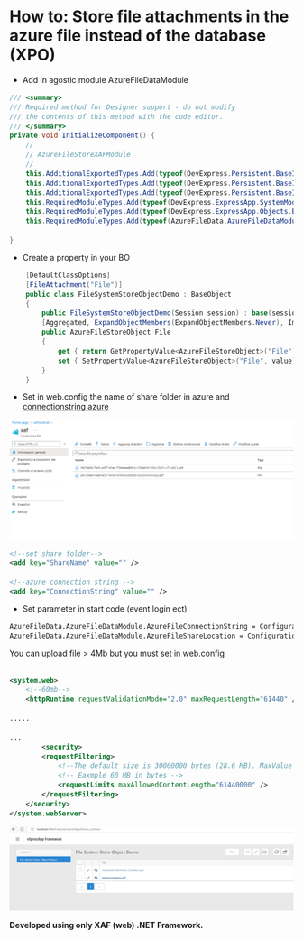 # How to: Store file attachments in the azure file instead of the database (XPO)

- Add in agostic module AzureFileDataModule

```csharp
/// <summary> 
/// Required method for Designer support - do not modify 
/// the contents of this method with the code editor.
/// </summary>
private void InitializeComponent() {
    // 
    // AzureFileStoreXAFModule
    // 
    this.AdditionalExportedTypes.Add(typeof(DevExpress.Persistent.BaseImpl.BaseObject));
    this.AdditionalExportedTypes.Add(typeof(DevExpress.Persistent.BaseImpl.FileData));
    this.AdditionalExportedTypes.Add(typeof(DevExpress.Persistent.BaseImpl.FileAttachmentBase));
    this.RequiredModuleTypes.Add(typeof(DevExpress.ExpressApp.SystemModule.SystemModule));
    this.RequiredModuleTypes.Add(typeof(DevExpress.ExpressApp.Objects.BusinessClassLibraryCustomizationModule));
    this.RequiredModuleTypes.Add(typeof(AzureFileData.AzureFileDataModule));

}
```



- Create a property in your BO

```csharp
    [DefaultClassOptions]
    [FileAttachment("File")]
    public class FileSystemStoreObjectDemo : BaseObject
    {
        public FileSystemStoreObjectDemo(Session session) : base(session) { }
        [Aggregated, ExpandObjectMembers(ExpandObjectMembers.Never), ImmediatePostData]
        public AzureFileStoreObject File
        {
            get { return GetPropertyValue<AzureFileStoreObject>("File"); }
            set { SetPropertyValue<AzureFileStoreObject>("File", value); }
        }
    }
```


- Set in web.config the name of share folder in azure and [connectionstring azure](https://docs.microsoft.com/it-it/azure/storage/files/storage-how-to-create-file-share?tabs=azure-portal) 
 
![Azurefile](azurefilestorexaf.module/images/azurefile.png)

```xml
<!--set share folder-->
<add key="ShareName" value="" />

<!--azure connection string -->
<add key="ConnectionString" value="" />
```

- Set parameter in start code (event login ect)
```xml
AzureFileData.AzureFileDataModule.AzureFileConnectionString = ConfigurationManager.AppSettings["ConnectionString"];
AzureFileData.AzureFileDataModule.AzureFileShareLocation = ConfigurationManager.AppSettings["ShareName"];
```

You can upload file > 4Mb but you must set in web.config
```xml

<system.web>
    <!--60mb-->
	<httpRuntime requestValidationMode="2.0" maxRequestLength="61440" />
		
.....

...
        <security>
		<requestFiltering>
			<!--The default size is 30000000 bytes (28.6 MB). MaxValue is 4294967295 bytes (4 GB)-->
			<!-- Eaxmple 60 MB in bytes -->
			<requestLimits maxAllowedContentLength="61440000" />
		</requestFiltering>
	</security>
</system.webServer>
```



![Azurefilefiledataxaf](azurefilestorexaf.module/images/azurefilefiledataxaf.png)



**Developed using only XAF (web) .NET Framework.**



